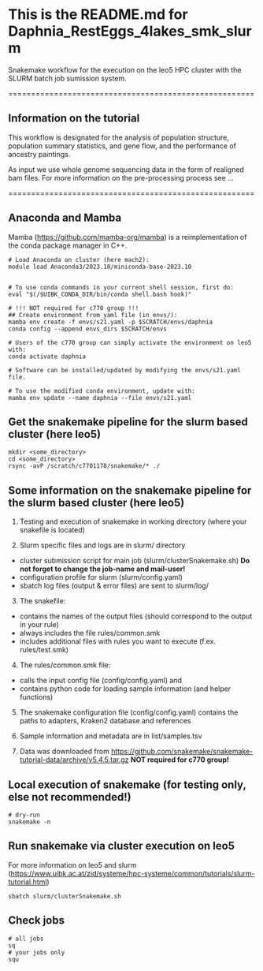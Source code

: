 # This is the README.md for Daphnia_RestEggs_4lakes_smk_slurm

Snakemake workflow for the execution on the leo5 HPC cluster with the SLURM batch job sumission system. 


======================================================

## Information on the tutorial

This workflow is designated for the analysis of population structure, population summary statistics,  and gene flow, and the performance of ancestry paintings.

As input we use whole genome sequencing data in the form of realigned bam files. For more information on the pre-processing process see ...


======================================================


## Anaconda and Mamba


Mamba (https://github.com/mamba-org/mamba) is a reimplementation of the conda package manager in C++.

```
# Load Anaconda on cluster (here mach2):
module load Anaconda3/2023.10/miniconda-base-2023.10
 

# To use conda commands in your current shell session, first do:
eval "$(/$UIBK_CONDA_DIR/bin/conda shell.bash hook)"

# !!! NOT required for c770 group !!! 
## Create environment from yaml file (in envs/):
mamba env create -f envs/s21.yaml -p $SCRATCH/envs/daphnia
conda config --append envs_dirs $SCRATCH/envs

# Users of the c770 group can simply activate the environment on leo5 with:
conda activate daphnia

# Software can be installed/updated by modifying the envs/s21.yaml file.

# To use the modified conda environment, update with:
mamba env update --name daphnia --file envs/s21.yaml

```

## Get the snakemake pipeline for the slurm based cluster (here leo5)

```
mkdir <some_directory>
cd <some_directory>
rsync -avP /scratch/c7701178/snakemake/* ./

```


## Some information on the snakemake pipeline for the slurm based cluster (here leo5)

1. Testing and execution of snakemake in working directory (where your snakefile is located)

2. Slurm specific files and logs are in slurm/ directory
* cluster submission script for main job (slurm/clusterSnakemake.sh) **Do not forget to change the job-name and mail-user!**
* configuration profile for slurm (slurm/config.yaml)
* sbatch log files (output & error files) are sent to slurm/log/

3. The snakefile:
* contains the names of the output files (should correspond to the output in your rule)
* always includes the file rules/common.smk
* includes additional files with rules you want to execute (f.ex. rules/test.smk)

4. The rules/common.smk file:
* calls the input config file (config/config.yaml) and 
* contains python code for loading sample information (and helper functions)

5. The snakemake configuration file (config/config.yaml) contains the paths to adapters, Kraken2 database and references 

6. Sample information and metadata are in list/samples.tsv

7. Data was downloaded from https://github.com/snakemake/snakemake-tutorial-data/archive/v5.4.5.tar.gz **NOT required for c770 group!**

## Local execution of snakemake (for testing only, else not recommended!)

```
# dry-run
snakemake -n

```

## Run snakemake via cluster execution on leo5

For more information on leo5 and slurm (https://www.uibk.ac.at/zid/systeme/hpc-systeme/common/tutorials/slurm-tutorial.html)

```
sbatch slurm/clusterSnakemake.sh

```

## Check jobs

```
# all jobs
sq
# your jobs only
squ
```

